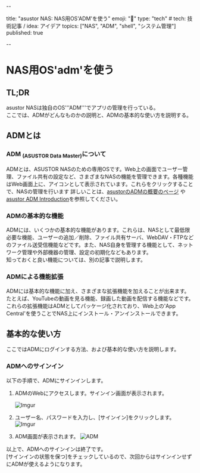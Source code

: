 --

title: "asustor NAS:  NAS用OS'ADM'を使う"
emoji: "🍆"
type: "tech" # tech: 技術記事 / idea: アイデア
topics: ["NAS", "ADM",  "shell", "システム管理"]
published: true

--

# NAS用OS'adm'を使う



## TL;DR

asustor NASは独自のOS'''ADM'''でアプリの管理を行っている。  
ここでは、ADMがどんなものかの説明と、ADMの基本的な使い方を説明する。

## ADMとは
### ADM <sub>(ASUSTOR Data Master)</sub>について
  ADMとは、ASUSTOR NASのための専用OSです。Web上の画面でユーザー管理、ファイル共有の設定など、さまざまなNASの機能を管理できます。各種機能はWeb画面上に、アイコンとして表示されています。これらをクリックすることで、NASの管理を行います
  詳しいことは、[asustorのADMの概要のページ](https://www.asustor.com/admv2?type=1&subject=1&sub=101&lan=jpn) や[asustor ADM Introduction](https://www.asustor.com/materials/datasheet/ADM_introduction_JPN_20180824-edm.pdf)を参照してください。



### ADMの基本的な機能

  ADMには、いくつかの基本的な機能があります。これらは、NASとして最低限必要な機能、ユーザーの追加／削除、ファイル共有サーバ、WebDAV・FTPなどのファイル送受信機能などです。また、NAS自身を管理する機能として、ネットワーク管理や外部機器の管理、設定の初期化などもあります。  
知っておくと良い機能については、別の記事で説明します。



### ADMによる機能拡張
  ADMには基本的な機能に加え、さまざまな拡張機能を加えることが出来ます。たとえば、YouTubeの動画を見る機能、録画した動画を配信する機能などです。  
これらの拡張機能はADMとしてパッケージ化されており、Web上の'App Central'を使うことでNAS上にインストール・アンインストールできます。





## 基本的な使い方

  ここではADMにログインする方法、および基本的な使い方を説明します。

### ADMへのサインイン

  以下の手順で、ADMにサインインします。

1. ADMのWebにアクセスします。サインイン画面が表示されます。

   ![Imgur](https://i.imgur.com/u0gujYQ.jpg)

   

2. ユーザー名、パスワードを入力し、[サインイン]をクリックします。
   ![Imgur](https://i.imgur.com/dRw4lKM.jpg)

3.  ADM画面が表示されます。
   ![ADM](https://i.imgur.com/8rQ2dV6.jpg)

以上で、ADMへのサインインは終了です。  
[サインインの状態を保つ]をチェックしているので、次回からはサインインせずにADMが使えるようになります。



